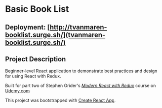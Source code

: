 # Basic Book List

## Deployment: [http://tvanmaren-booklist.surge.sh/](tvanmaren-booklist.surge.sh/)

## Project Description

Beginner-level React application to demonstrate best practices and design for using React with Redux.

Built for part two of Stephen Grider's *[Modern React with Redux](http://udemy.com/react-redux)* course on [Udemy.com](http://udemy.com/)

This project was bootstrapped with [Create React App](https://github.com/facebookincubator/create-react-app).
